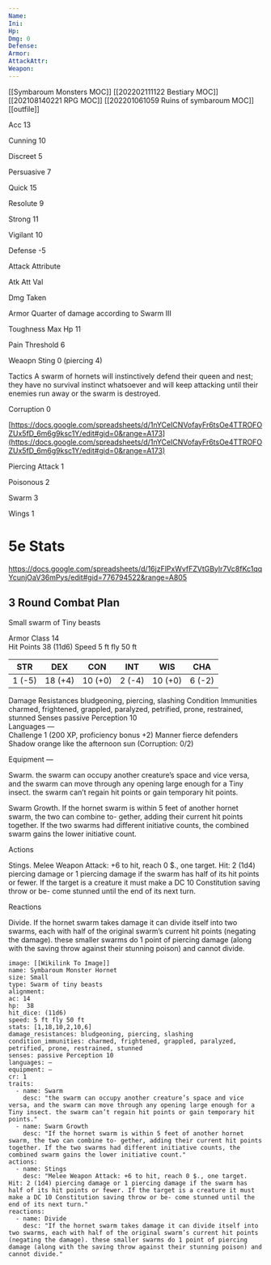```yaml
---
Name: 
Ini: 
Hp: 
Dmg: 0
Defense: 
Armor: 
AttackAttr: 
Weapon: 
---
```

[[Symbaroum Monsters MOC]]
[[202202111122 Bestiary MOC]]
[[202108140221 RPG MOC]]
[[202201061059 Ruins of symbaroum MOC]]
[[outfile]]



Acc 13

Cunning 10

Discreet 5

Persuasive 7

Quick 15

Resolute 9

Strong 11

Vigilant 10

Defense -5

Attack Attribute

Atk Att Val

Dmg Taken

Armor Quarter of damage according to Swarm III

Toughness Max Hp 11

Pain Threshold 6

Weaopn Sting 0 (piercing 4)

Tactics A swarm of hornets will instinctively defend their queen and nest; they have no survival instinct whatsoever and will keep attacking until their enemies run away or the swarm is destroyed.

Corruption 0

[https://docs.google.com/spreadsheets/d/1nYCeICNVofayFr6tsOe4TTROFOZUx5fD_6m6g9ksc1Y/edit#gid=0&range=A173](https://docs.google.com/spreadsheets/d/1nYCeICNVofayFr6tsOe4TTROFOZUx5fD_6m6g9ksc1Y/edit#gid=0&range=A173)

Piercing Attack 1

Poisonous 2

Swarm 3

Wings 1


# 5e Stats 
https://docs.google.com/spreadsheets/d/16jzFlPxWvfFZVtGBylr7Vc8fKc1qqYcunjOaV36mPys/edit#gid=776794522&range=A805
## 3 Round Combat Plan

Small swarm of Tiny beasts

Armor Class 14  
Hit Points 38 (11d6) 
Speed 5 ft fly 50 ft

| STR    | DEX     | CON     | INT    | WIS     | CHA    |
| ------ | ------- | ------- | ------ | ------- | ------ |
| 1 (-5) | 18 (+4) | 10 (+0) | 2 (-4) | 10 (+0) | 6 (-2) |


Damage Resistances bludgeoning, piercing, slashing 
Condition Immunities charmed, frightened, grappled, paralyzed, petrified, prone, restrained, stunned
Senses passive Perception 10  
Languages —  
Challenge 1 (200 XP, proficiency bonus +2) 
Manner fierce defenders  
Shadow orange like the afternoon sun (Corruption: 0/2) 

Equipment —


Swarm. the swarm can occupy another creature’s space and vice versa, and the swarm can move through any opening large enough for a Tiny insect. the swarm can’t regain hit points or gain temporary hit points.

Swarm Growth. If the hornet swarm is within 5 feet of another hornet swarm, the two can combine to- gether, adding their current hit points together. If the two swarms had different initiative counts, the combined swarm gains the lower initiative count.

Actions

Stings. Melee Weapon Attack: +6 to hit, reach 0 $., one target. Hit: 2 (1d4) piercing damage or 1 piercing damage if the swarm has half of its hit points or fewer. If the target is a creature it must make a DC 10 Constitution saving throw or be- come stunned until the end of its next turn.

Reactions

Divide. If the hornet swarm takes damage it can divide itself into two swarms, each with half of the original swarm’s current hit points (negating the damage). these smaller swarms do 1 point of piercing damage (along with the saving throw against their stunning poison) and cannot divide.


```statblock
image: [[Wikilink To Image]]
name: Symbaroum Monster Hornet
size: Small
type: Swarm of tiny beasts
alignment:
ac: 14
hp:  38
hit_dice: (11d6)
speed: 5 ft fly 50 ft
stats: [1,18,10,2,10,6]
damage_resistances: bludgeoning, piercing, slashing
condition_immunities: charmed, frightened, grappled, paralyzed, petrified, prone, restrained, stunned
senses: passive Perception 10
languages: —
equipment: —
cr: 1
traits:
  - name: Swarm
    desc: "the swarm can occupy another creature’s space and vice versa, and the swarm can move through any opening large enough for a Tiny insect. the swarm can’t regain hit points or gain temporary hit points."
  - name: Swarm Growth
    desc: "If the hornet swarm is within 5 feet of another hornet swarm, the two can combine to- gether, adding their current hit points together. If the two swarms had different initiative counts, the combined swarm gains the lower initiative count."
actions:
  - name: Stings
    desc: "Melee Weapon Attack: +6 to hit, reach 0 $., one target. Hit: 2 (1d4) piercing damage or 1 piercing damage if the swarm has half of its hit points or fewer. If the target is a creature it must make a DC 10 Constitution saving throw or be- come stunned until the end of its next turn."
reactions:
  - name: Divide
    desc: "If the hornet swarm takes damage it can divide itself into two swarms, each with half of the original swarm’s current hit points (negating the damage). these smaller swarms do 1 point of piercing damage (along with the saving throw against their stunning poison) and cannot divide."
```